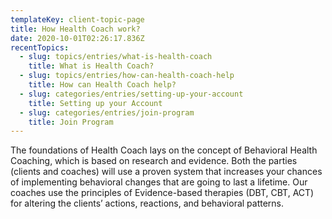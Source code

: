 ```yaml
---
templateKey: client-topic-page
title: How Health Coach work?
date: 2020-10-01T02:26:17.836Z
recentTopics:
  - slug: topics/entries/what-is-health-coach
    title: What is Health Coach?
  - slug: topics/entries/how-can-health-coach-help
    title: How can Health Coach help?
  - slug: categories/entries/setting-up-your-account
    title: Setting up your Account
  - slug: categories/entries/join-program
    title: Join Program
---
```

The foundations of Health Coach lays on the concept of Behavioral Health Coaching, which is based on research and evidence. Both the parties (clients and coaches) will use a proven system that increases your chances of implementing behavioral changes that are going to last a lifetime. Our coaches use the principles of Evidence-based therapies (DBT, CBT, ACT) for altering the clients’ actions, reactions, and behavioral patterns.

